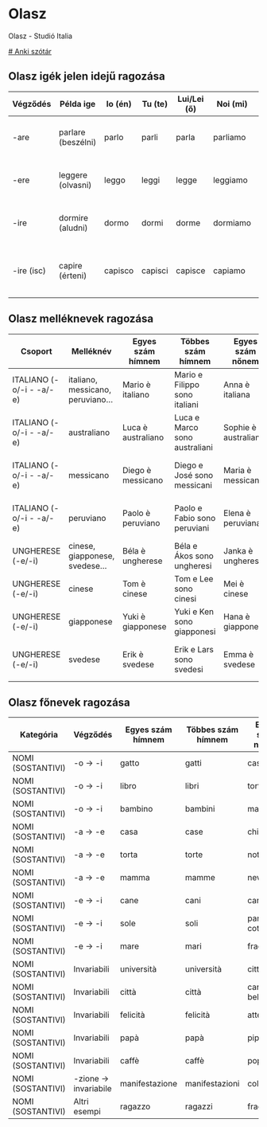 # Olasz
Olasz - Studió Italia

[# Anki szótár](https://github.com/Lensver65/Olasz/blob/main/Olasz%20-%20Studioitalia.txt)

## Olasz igék jelen idejű ragozása

| Végződés   | Példa ige              | Io (én)  | Tu (te)  | Lui/Lei (ő)  | Noi (mi)  | Voi (ti)  | Loro (ők)  | Megjegyzés |
|-----------|----------------------|---------|---------|------------|---------|---------|----------|----------------------------|
| -are      | parlare (beszélni)   | parlo   | parli   | parla      | parliamo | parlate | parlano  | Az -are végű igék szabályos ragozása |
| -ere      | leggere (olvasni)    | leggo   | leggi   | legge      | leggiamo | leggete | leggono  | Az -ere végű igék szabályos ragozása |
| -ire      | dormire (aludni)     | dormo   | dormi   | dorme      | dormiamo | dormite | dormono  | Az -ire végű igék egyik ragozási mintája |
| -ire (isc) | capire (érteni)      | capisco | capisci | capisce    | capiamo  | capite  | capiscono | Az -ire végű igék egy része ISC betoldással változik |

## Olasz melléknevek ragozása

| Csoport                      | Melléknév                           | Egyes szám hímnem      | Többes szám hímnem               | Egyes szám nőnem      | Többes szám nőnem                 |
|------------------------------|------------------------------------|------------------------|----------------------------------|----------------------|----------------------------------|
| ITALIANO (-o/-i - -a/-e)     | italiano, messicano, peruviano…   | Mario è italiano      | Mario e Filippo sono italiani   | Anna è italiana      | Anna e Carla sono italiane       |
| ITALIANO (-o/-i - -a/-e)     | australiano                       | Luca è australiano    | Luca e Marco sono australiani   | Sophie è australiana | Sophie e Olivia sono australiane |
| ITALIANO (-o/-i - -a/-e)     | messicano                         | Diego è messicano     | Diego e José sono messicani     | Maria è messicana    | Maria e Camila sono messicane    |
| ITALIANO (-o/-i - -a/-e)     | peruviano                         | Paolo è peruviano     | Paolo e Fabio sono peruviani    | Elena è peruviana    | Elena e Laura sono peruviane     |
| UNGHERESE (-e/-i)            | cinese, giapponese, svedese…      | Béla è ungherese      | Béla e Ákos sono ungheresi      | Janka è ungherese    | Janka e Éva sono ungheresi       |
| UNGHERESE (-e/-i)            | cinese                            | Tom è cinese          | Tom e Lee sono cinesi           | Mei è cinese         | Mei e Lin sono cinesi            |
| UNGHERESE (-e/-i)            | giapponese                        | Yuki è giapponese     | Yuki e Ken sono giapponesi      | Hana è giapponese    | Hana e Aiko sono giapponesi      |
| UNGHERESE (-e/-i)            | svedese                           | Erik è svedese        | Erik e Lars sono svedesi        | Emma è svedese       | Emma e Ingrid sono svedesi       |


## Olasz főnevek ragozása


| Kategória            | Végződés          | Egyes szám hímnem  | Többes szám hímnem | Egyes szám nőnem   | Többes szám nőnem   |
|----------------------|------------------|--------------------|--------------------|--------------------|--------------------|
| NOMI (SOSTANTIVI)   | -o → -i          | gatto             | gatti             | casa              | case              |
| NOMI (SOSTANTIVI)   | -o → -i          | libro             | libri             | torta             | torte             |
| NOMI (SOSTANTIVI)   | -o → -i          | bambino           | bambini           | mamma             | mamme             |
| NOMI (SOSTANTIVI)   | -a → -e          | casa              | case              | chiave            | chiavi            |
| NOMI (SOSTANTIVI)   | -a → -e          | torta             | torte             | notte             | notti             |
| NOMI (SOSTANTIVI)   | -a → -e          | mamma             | mamme             | neve              | nevi              |
| NOMI (SOSTANTIVI)   | -e → -i          | cane              | cani              | canzone           | canzoni           |
| NOMI (SOSTANTIVI)   | -e → -i          | sole              | soli              | panna cotta       | panna cotta       |
| NOMI (SOSTANTIVI)   | -e → -i          | mare              | mari              | fragola           | fragole           |
| NOMI (SOSTANTIVI)   | Invariabili      | università        | università        | città bella       | città belle       |
| NOMI (SOSTANTIVI)   | Invariabili      | città             | città             | canzone bella     | canzoni belle     |
| NOMI (SOSTANTIVI)   | Invariabili      | felicità          | felicità          | attenzione        | attenzioni        |
| NOMI (SOSTANTIVI)   | Invariabili      | papà              | papà              | pipì              | pipì              |
| NOMI (SOSTANTIVI)   | Invariabili      | caffè             | caffè             | popò              | popò              |
| NOMI (SOSTANTIVI)   | -zione → invariabile | manifestazione   | manifestazioni   | colazione         | colazioni         |
| NOMI (SOSTANTIVI)   | Altri esempi     | ragazzo           | ragazzi           | fragola           | fragole           |

